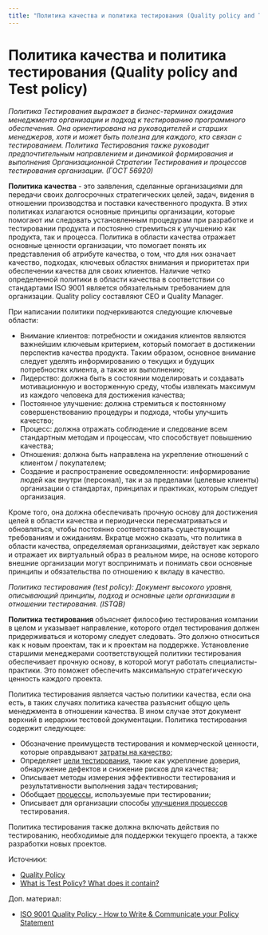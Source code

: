 ```yaml
---
title: "Политика качества и политика тестирования (Quality policy and Test policy)"
---
```


# Политика качества и политика тестирования (Quality policy and Test policy)

_Политика Тестирования выражает в бизнес-терминах ожидания менеджмента организации и подход к тестированию программного обеспечения. Она ориентирована на руководителей и старших менеджеров, хотя и может быть полезна для каждого, кто связан с тестированием. Политика Тестирования также руководит предпочтительным направлением и динамикой формирования и выполнения Организационной Стратегии Тестирования и процессов тестирования организации. (ГОСТ 56920)_

**Политика качества** - это заявления, сделанные организациями для передачи своих долгосрочных стратегических целей, задач, видения в отношении производства и поставки качественного продукта. В этих политиках излагаются основные принципы организации, которые помогают им следовать установленным процедурам при разработке и тестировании продукта и постоянно стремиться к улучшению как продукта, так и процесса. Политика в области качества отражает основные ценности организации, что помогает понять их представления об атрибуте качества, о том, что для них означает качество, подходах, ключевых областях внимания и приоритетах при обеспечении качества для своих клиентов. Наличие четко определенной политики в области качества в соответствии со стандартами ISO 9001 является обязательным требованием для организации. Quality policy составляют CEO и Quality Manager.

При написании политики подчеркиваются следующие ключевые области:

* Внимание клиентов: потребности и ожидания клиентов являются важнейшим ключевым критерием, который помогает в достижении перспектив качества продукта. Таким образом, основное внимание следует уделять информированию о текущих и будущих потребностях клиента, а также их выполнению;
* Лидерство: должна быть в состоянии моделировать и создавать мотивационную и восторженную среду, чтобы извлекать максимум из каждого человека для достижения качества;
* Постоянное улучшение: должна стремиться к постоянному совершенствованию процедуры и подхода, чтобы улучшить качество;
* Процесс: должна отражать соблюдение и следование всем стандартным методам и процессам, что способствует повышению качества;
* Отношения: должна быть направлена на укрепление отношений с клиентом / покупателем;
* Создание и распространение осведомленности: информирование людей как внутри (персонал), так и за пределами (целевые клиенты) организации о стандартах, принципах и практиках, которым следует организация.

Кроме того, она должна обеспечивать прочную основу для достижения целей в области качества и периодически пересматриваться и обновляться, чтобы постоянно соответствовать существующим требованиям и ожиданиям. Вкратце можно сказать, что политика в области качества, определяемая организациями, действует как зеркало и отражает их виртуальный образ в реальном мире, на основе которого внешние организации могут воспринимать и понимать свои основные принципы и обязательства по отношению к вкладу в качество.

_Политика тестирования (test policy): Документ высокого уровня, описывающий принципы, подход и основные цели организации в отношении тестирования. (ISTQB)_

**Политика тестирования** объясняет философию тестирования компании в целом и указывает направление, которого отдел тестирования должен придерживаться и которому следует следовать. Это должно относиться как к новым проектам, так и к проектам на поддержке. Установление старшими менеджерами соответствующей политики тестирования обеспечивает прочную основу, в которой могут работать специалисты-практики. Это поможет обеспечить максимальную стратегическую ценность каждого проекта.

Политика тестирования является частью политики качества, если она есть, в таких случаях политика качества разъяснит общую цель менеджмента в отношении качества. В ином случае этот документ верхний в иерархии тестовой документации. Политика тестирования содержит следующее:

* Обозначение преимуществ тестирования и коммерческой ценности, которые оправдывают [затраты на качество](https://tryqa.com/what-is-cost-of-quality-in-software-testing/);
* Определяет [цели тестирования](https://tryqa.com/what-is-the-software-testing-objectives-and-purpose/), такие как укрепление доверия, обнаружение дефектов и снижение рисков для качества;
* Описывает методы измерения эффективности тестирования и результативности выполнения задач тестирования;
* Обобщает [процессы](https://tryqa.com/what-is-fundamental-test-process-in-software-testing/), используемые при тестировании;
* Описывает для организации способы [улучшения процессов](https://tryqa.com/software-testing-process-improvements-for-test-qa-managers/) тестирования.

Политика тестирования также должна включать действия по тестированию, необходимые для поддержки текущего проекта, а также разработки новых проектов.

Источники:

* [Quality Policy](https://www.professionalqa.com/quality-policy)
* [What is Test Policy? What does it contain?](https://tryqa.com/what-is-test-policy-what-does-it-contain/)

Доп. материал:

* [ISO 9001 Quality Policy - How to Write & Communicate your Policy Statement](https://www.iso-9001-checklist.co.uk/5.2-quality-policy.htm)
